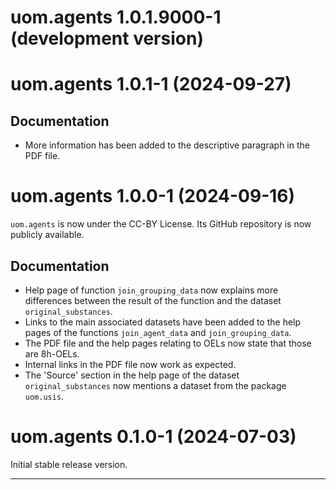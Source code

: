 # uom.agents 1.0.1.9000-1 (development version)



# uom.agents 1.0.1-1 (2024-09-27)

## Documentation

* More information has been added to the descriptive paragraph in the PDF file.



# uom.agents 1.0.0-1 (2024-09-16)

`uom.agents` is now under the CC-BY License.
Its GitHub repository is now publicly available.

## Documentation

* Help page of function `join_grouping_data` now explains more differences between the result of the function and the dataset `original_substances`.
* Links to the main associated datasets have been added to the help pages of the functions `join_agent_data` and `join_grouping_data`.
* The PDF file and the help pages relating to OELs now state that those are 8h-OELs.
* Internal links in the PDF file now work as expected.
* The 'Source' section in the help page of the dataset `original_substances` now mentions a dataset from the package `uom.usis`.



# uom.agents 0.1.0-1 (2024-07-03)

Initial stable release version.


---
